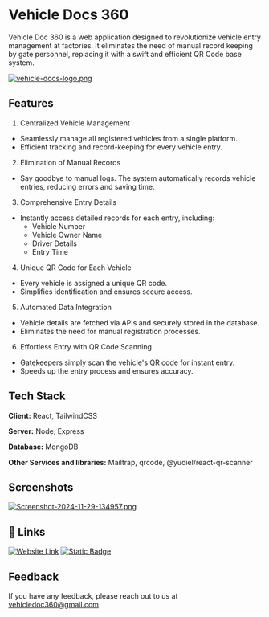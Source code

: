 
# Vehicle Docs 360

Vehicle Doc 360 is a web application designed to revolutionize vehicle entry management at factories. It eliminates the need of manual record keeping by gate personnel, replacing it with a swift and efficient QR Code base system.



[![vehicle-docs-logo.png](https://i.postimg.cc/4yMqbwLW/vehicle-docs-logo.png)](https://postimg.cc/hQL2K8qm)


## Features

1. Centralized Vehicle Management

- Seamlessly manage all registered vehicles from a single platform.
- Efficient tracking and record-keeping for every vehicle entry.

2. Elimination of Manual Records
- Say goodbye to manual logs. The system automatically records vehicle entries, reducing errors and saving time.

3. Comprehensive Entry Details
- Instantly access detailed records for each entry, including:
   - Vehicle Number
   - Vehicle Owner Name
   - Driver Details
   - Entry Time

4. Unique QR Code for Each Vehicle
- Every vehicle is assigned a unique QR code.
- Simplifies identification and ensures secure access.

5. Automated Data Integration
- Vehicle details are fetched via APIs and securely stored in the database.
- Eliminates the need for manual registration processes.

6. Effortless Entry with QR Code Scanning
- Gatekeepers simply scan the vehicle's QR code for instant entry.
- Speeds up the entry process and ensures accuracy.


## Tech Stack

**Client:** React, TailwindCSS

**Server:** Node, Express

**Database:** MongoDB

**Other Services and libraries:** Mailtrap, qrcode, @yudiel/react-qr-scanner



## Screenshots

[![Screenshot-2024-11-29-134957.png](https://i.postimg.cc/fWYVqvG9/Screenshot-2024-11-29-134957.png)](https://postimg.cc/PNrfP1rX)




## 🔗 Links
[![Website Link](https://img.shields.io/badge/Website%20Link-020617)](https://vehicledocs360web.vercel.app/)
[![Static Badge](https://img.shields.io/badge/QR%20Scanner%20Link-111827)](https://vehicledocs360scanner.vercel.app/)




## Feedback

If you have any feedback, please reach out to us at vehicledoc360@gmail.com


